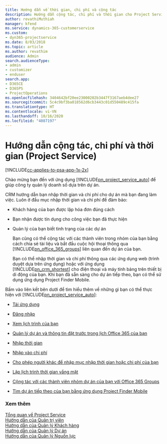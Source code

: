 ```yaml
---
title: Hướng dẫn về thời gian, chi phí và cộng tác
description: Hướng dẫn cộng tác, chi phí và thời gian cho Project Service
author: revathiMuthiah
manager: kfend
ms.service: dynamics-365-customerservice
ms.custom:
- dyn365-projectservice
ms.date: 8/03/2018
ms.topic: article
ms.author: revathim
audience: Admin
search.audienceType:
- admin
- customizer
- enduser
search.app:
- D365CE
- D365PS
- ProjectOperations
ms.openlocfilehash: 3404642bf20ee23000202b3447f3167aeb4dee27
ms.sourcegitcommit: 5c4c9bf3ba018562d6cb3443c01d550489c415fa
ms.translationtype: HT
ms.contentlocale: vi-VN
ms.lasthandoff: 10/16/2020
ms.locfileid: "4087197"
---
```

# <a name="time-expense-and-collaboration-guide-project-service"></a>Hướng dẫn cộng tác, chi phí và thời gian (Project Service)

[!INCLUDE[cc-applies-to-psa-app-1x-2x](../includes/cc-applies-to-psa-app-1x-2x.md)]

Chào mừng bạn đến với ứng dụng [!INCLUDE[pn_project_service_auto](../includes/pn-project-service-auto.md)] để giúp công ty quản lý doanh số dựa trên dự án. 
  
 CRM hướng dẫn bạn nhập thời gian và chi phí cho dự án mà bạn đang làm việc. Luôn ở đầu mục nhập thời gian và chi phí để đảm bảo:  
  
- Khách hàng của bạn được lập hóa đơn đúng cách  
  
- Bạn nhận được tín dụng cho công việc bạn đã thực hiện  
  
- Quản lý của bạn biết tình trạng của các dự án  
  
  Bạn cũng có thể cộng tác với các thành viên trong nhóm của bạn bằng cách chia sẻ tài liệu và bắt đầu cuộc hội thoại thông qua [!INCLUDE[pn_office_365_groups](../includes/pn-office-365-groups.md)] liên quan đến dự án của bạn.  
  
  Bạn có thể nhập thời gian và chi phí thông qua các ứng dụng web (trình duyệt dựa trên ứng dụng) hoặc với ứng dụng [!INCLUDE[pn_crm_shortest](../includes/pn-crm-shortest.md)] cho điện thoại và máy tính bảng trên thiết bị di động của bạn. Khi bạn đã sẵn sàng cho dự án tiếp theo, bạn có thể sử dụng ứng dụng Project Finder Mobile.  
  
Bấm vào liên kết bên dưới để tìm hiểu thêm về những gì bạn có thể thực hiện với [!INCLUDE[pn_project_service_auto](../includes/pn-project-service-auto.md)]:  
  
-   [Tải ứng dụng](../psa/get-apps.md)  
  
-   [Đăng nhập](../psa/sign-in.md)  
  
-   [Xem lịch trình của bạn](../psa/view-schedule.md)  
  
-   [Quản lý dự án và thông tin đặt trước trong lịch Office 365 của bạn](../psa/manage-project-bookings-office-365-calendar.md)  
  
-   [Nhập thời gian](../psa/enter-time.md)  
  
-   [Nhập vào chi phí](../psa/enter-expenses.md)  
  
-   [Cho phép người khác để nhập mục nhập thời gian hoặc chi phí của bạn](../psa/allow-someone-else-enter-time-entry-expense.md)  
  
-   [Lập lịch trình thời gian vắng mặt](../psa/schedule-time-off.md)  
  
-   [Cộng tác với các thành viên nhóm dự án của bạn với Office 365 Groups](../psa/collaborate-project-team-members-office-365-groups.md)  
  
-   [Tìm dự án tiếp theo của bạn bằng ứng dụng Project Finder Mobile](../psa/find-next-project-finder-mobile-app.md)  
  
### <a name="see-also"></a>Xem thêm  
 [Tổng quan về Project Service](../psa/overview.md)   
 [Hướng dẫn của Quản trị viên](../psa/admin-guide.md)   
 [Hướng dẫn của Quản lý Khách hàng](../psa/account-manager-guide.md)   
 [Hướng dẫn của Quản lý Dự án](../psa/project-manager-guide.md)   
 [Hướng dẫn của Quản lý Nguồn lực](../psa/resource-manager-guide.md)   
